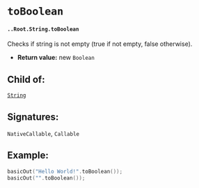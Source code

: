 # `toBoolean`

#### `..Root.String.toBoolean`

Checks if string is not empty (true if not empty, false otherwise).

* **Return value:** new `Boolean`

## Child of:

[`String`](docs..Root.String.md)

## Signatures:

`NativeCallable`, `Callable`

## Example:

```c
basicOut("Hello World!".toBoolean());
basicOut("".toBoolean());
```